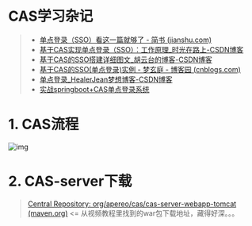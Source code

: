 # CAS学习杂记

> - [单点登录（SSO）看这一篇就够了 - 简书 (jianshu.com)](https://www.jianshu.com/p/75edcc05acfd)
> - [基于CAS实现单点登录（SSO）：工作原理_时光在路上-CSDN博客](https://blog.csdn.net/tch918/article/details/19930037)
> - [基于CAS的SSO搭建详细图文_胡云台的博客-CSDN博客](https://blog.csdn.net/qq_36879870/article/details/88544468)
> - [基于CAS的SSO(单点登录)实例 - 梦玄庭 - 博客园 (cnblogs.com)](https://www.cnblogs.com/java-meng/p/7269990.html)
> - [单点登录_HealerJean梦想博客-CSDN博客](https://blog.csdn.net/u012954706/category_7482523.html)
> - [实战springboot+CAS单点登录系统](https://www.bilibili.com/video/BV1xy4y1r7BU)

# 1. CAS流程

![img](https://upload-images.jianshu.io/upload_images/12540413-041b3228c5e865e8.png?imageMogr2/auto-orient/strip|imageView2/2/w/1200/format/webp)

# 2. CAS-server下载

> [Central Repository: org/apereo/cas/cas-server-webapp-tomcat (maven.org)](https://repo1.maven.org/maven2/org/apereo/cas/cas-server-webapp-tomcat/) 	<=	从视频教程里找到的war包下载地址，藏得好深。。。



